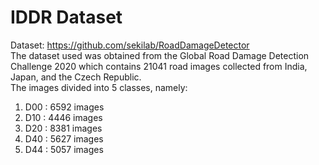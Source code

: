 # IDDR Dataset

Dataset: https://github.com/sekilab/RoadDamageDetector</br>
The dataset used was obtained from the Global Road Damage Detection Challenge 2020 which contains 21041 road images collected from India, Japan, and the Czech Republic.</br>
The images divided into 5 classes, namely:</br>
1. D00 : 6592 images
2. D10 : 4446 images
3. D20 : 8381 images
4. D40 : 5627 images
5. D44 : 5057 images
